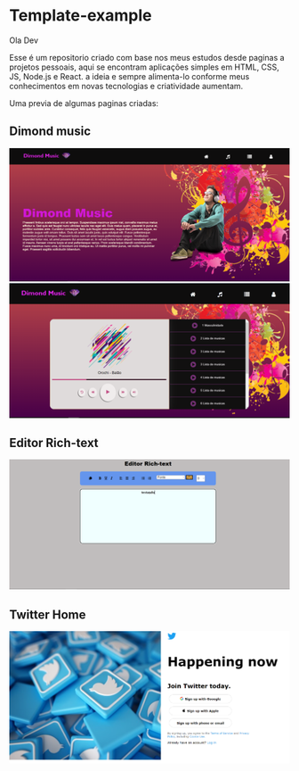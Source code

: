
<h1> Template-example </h1>

<p> Ola Dev </p>

<p> Esse é um repositorio criado com base nos meus estudos desde paginas a projetos pessoais, aqui se encontram aplicações simples em HTML, CSS, JS, Node.js e React.
a ideia e sempre alimenta-lo conforme meus conhecimentos em novas tecnologias e criatividade aumentam.
</p>

<p>Uma previa de algumas paginas criadas: </p>


<h2> Dimond music </h2>

![Dimond music](imgProj/Dimond-music-home.png)
![Dimond music](imgProj/Dimond-music-player.png)

<h2> Editor Rich-text </h2>

![Rich-text](imgProj/Editor-rick-text.png)

<h2> Twitter Home </h2>

![Dimond music](imgProj/Twitter-page-login.png)


